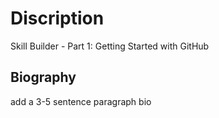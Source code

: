 # Discription

Skill Builder - Part 1: Getting Started with GitHub

## Biography
add a 3-5 sentence paragraph bio 

